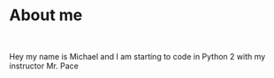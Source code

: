 </html>
  <head> 
  </head>
  <body>
    <h1> About me </h1>
  </body>
<br>
<p> Hey my name is Michael and I am starting to code in Python 2 with my instructor Mr. Pace</p>
</html>
